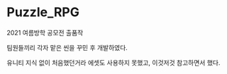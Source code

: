 # Puzzle_RPG

2021 여름방학 공모전 출품작

팀원들끼리 각자 맡은 씬을 꾸민 후 개발하였다.

유니티 지식 없이 처음했던거라 에셋도 사용하지 못했고, 이것저것 참고하면서 했다. 

